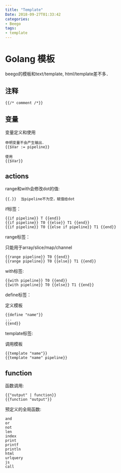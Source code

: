 ```yaml
---
title: "Template"
Date: 2018-09-27T01:33:42
categories:
- Beego
tags:
- template
---
```


# Golang 模板

beego的模板和text/template, html/template差不多．

## 注释

    {{/* comment /*}}

## 变量

变量定义和使用

    申明变量不会产生输出．
    {{$Var := pipeline}}

    使用
    {{$Var}}

## actions

range和with会修改dot的值:

    {{.}}  当pipeline不为空，赋值给dot

if标签：

    {{if pipeline}} T {{end}}
    {{if pipeline}} T0 {{else}} T1 {{end}}
    {{if pipeline}} T0 {{else if pipeline}} T1 {{end}}

range标签：

只能用于array/slice/map/channel

    {{range pipeline}} T0 {{end}}
    {{range pipeline}} T0 {{else}} T1 {{end}}

with标签:

    {{with pipeline}} T0 {{end}}
    {{with pipeline}} T0 {{else}} T1 {{end}}

define标签：

定义模板

    {{define "name"}}
    ...
    {{end}}

template标签:

调用模板

    {{template "name"}}
    {{template "name" pipeline}}

## function

函数调用:

    {{"output" | function}}
    {{function "output"}}

预定义的全局函数:

    and
    or
    not
    len
    index
    print
    printf
    println
    html
    urlquery
    js
    call
